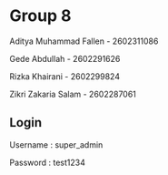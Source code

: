 # Group 8

Aditya Muhammad Fallen - 2602311086

Gede Abdullah - 2602291626

Rizka Khairani - 2602299824

Zikri Zakaria Salam - 2602287061

## Login

Username : super_admin

Password : test1234
